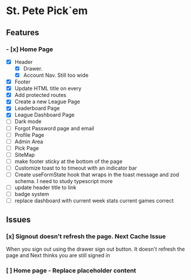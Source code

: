 # St. Pete Pick`em

## Features

### - [x] Home Page

- [x] Header
  - [x] Drawer.
  - [x] Account Nav. Still too wide
- [x] Footer
- [x] Update HTML title on every
- [x] Add protected routes
- [x] Create a new League Page
- [x] Leaderboard Page
- [x] League Dashboard Page
- [ ] Dark mode
- [ ] Forgot Password page and email
- [ ] Profile Page
- [ ] Admin Area
- [ ] Pick Page
- [ ] SiteMap
- [ ] make footer sticky at the bottom of the page
- [ ] Customize toast to to timeout with an indicator bar
- [ ] Create useFormState hook that wraps in the toast message and zod schema. I need to study typescript more
- [ ] update header title to link
- [ ] badge system
- [ ] replace dashboard with current week stats current games correct

## Issues

### [x] Signout doesn't refresh the page. Next Cache Issue

When you sign out using the drawer sign out button. It doesn't refresh the page and Next thinks you are still signed in

### [ ] Home page - Replace placeholder content
